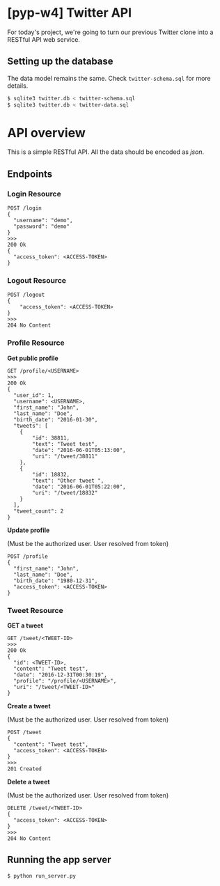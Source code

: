 # [pyp-w4] Twitter API

For today's project, we're going to turn our previous Twitter clone into a RESTful API web service.

## Setting up the database

The data model remains the same. Check `twitter-schema.sql` for more details.

```bash
$ sqlite3 twitter.db < twitter-schema.sql
$ sqlite3 twitter.db < twitter-data.sql
```

# API overview

This is a simple RESTful API. All the data should be encoded as _json_.

## Endpoints

### Login Resource

```
POST /login
{
  "username": "demo",
  "password": "demo"
}
>>>
200 Ok
{
  "access_token": <ACCESS-TOKEN>
}
```

### Logout Resource

```
POST /logout
{
    "access_token": <ACCESS-TOKEN>
}
>>>
204 No Content
```

### Profile Resource

**Get public profile**

```
GET /profile/<USERNAME>
>>>
200 Ok
{
  "user_id": 1,
  "username": <USERNAME>,
  "first_name": "John",
  "last_name": "Doe",
  "birth_date": "2016-01-30",
  "tweets": [
    {
        "id": 38811,
        "text": "Tweet test",
        "date": "2016-06-01T05:13:00",
        "uri": "/tweet/38811"
    },
    {
        "id": 18832,
        "text": "Other tweet ",
        "date": "2016-06-01T05:22:00",
        "uri": "/tweet/18832"
    }
  ],
  "tweet_count": 2
}
```

**Update profile**

(Must be the authorized user. User resolved from token)

```
POST /profile
{
  "first_name": "John",
  "last_name": "Doe",
  "birth_date": "1980-12-31",
  "access_token": <ACCESS-TOKEN>
}
```
### Tweet Resource

**GET a tweet**

```
GET /tweet/<TWEET-ID>
>>>
200 Ok
{
  "id": <TWEET-ID>,
  "content": "Tweet test",
  "date": "2016-12-31T00:30:19",
  "profile": "/profile/<USERNAME>",
  "uri": "/tweet/<TWEET-ID>"
}
```

**Create a tweet**

(Must be the authorized user. User resolved from token)

```
POST /tweet
{
  "content": "Tweet test",
  "access_token": <ACCESS-TOKEN>
}
>>>
201 Created
```

**Delete a tweet**

(Must be the authorized user. User resolved from token)

```
DELETE /tweet/<TWEET-ID>
{
  "access_token": <ACCESS-TOKEN>
}
>>>
204 No Content
```


## Running the app server

```bash
$ python run_server.py
```
